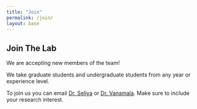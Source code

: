 ```yaml
---
title: "Join"
permalink: /join/
layout: base
---
```


## Join The Lab

We are accepting new members of the team!

We take graduate students and undergraduate students from any year or experience level.

To join us you can email [Dr. Seliya](mailto:seliya@uwec.edu) or [Dr. Vanamala](mailto:seliya@uwec.edu). Make sure to include your research interest.
